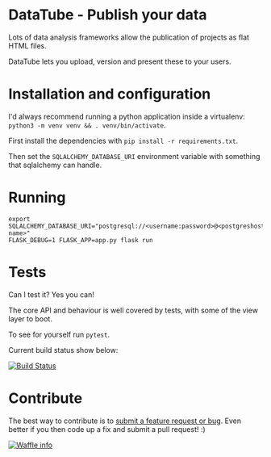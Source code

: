 # DataTube - Publish your data

Lots of data analysis frameworks allow the publication of projects as flat HTML files.

DataTube lets you upload, version and present these to your users.

# Installation and configuration
I'd always recommend running a python application inside a virtualenv: ```python3 -m venv venv && . venv/bin/activate```.

First install the dependencies with ```pip install -r requirements.txt```.

Then set the ```SQLALCHEMY_DATABASE_URI``` environment variable with something that sqlalchemy can handle.

# Running

```
export SQLALCHEMY_DATABASE_URI="postgresql://<username:password>@<postgreshost>/<database-name>"
FLASK_DEBUG=1 FLASK_APP=app.py flask run

```

# Tests
Can I test it? Yes you can!

The core API and behaviour is well covered by tests, with some of the view layer to boot.

To see for yourself run ```pytest```.

Current build status show below:

[![Build Status](https://travis-ci.org/dtanham/datatube.svg?branch=master)](https://travis-ci.org/dtanham/datatube)

# Contribute
The best way to contribute is to [submit a feature request or bug](https://github.com/dtanham/datatube/issues/new). Even better if you then code up a fix and submit a pull request! :)

[![Waffle info](https://badge.waffle.io/dtanham/datatube.png?columns=all)](https://badge.waffle.io/dtanham/datatube.png?columns=all)
